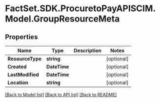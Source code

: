 # FactSet.SDK.ProcuretoPayAPISCIM.Model.GroupResourceMeta

## Properties

Name | Type | Description | Notes
------------ | ------------- | ------------- | -------------
**ResourceType** | **string** |  | [optional] 
**Created** | **DateTime** |  | [optional] 
**LastModified** | **DateTime** |  | [optional] 
**Location** | **string** |  | [optional] 

[[Back to Model list]](../README.md#documentation-for-models) [[Back to API list]](../README.md#documentation-for-api-endpoints) [[Back to README]](../README.md)

